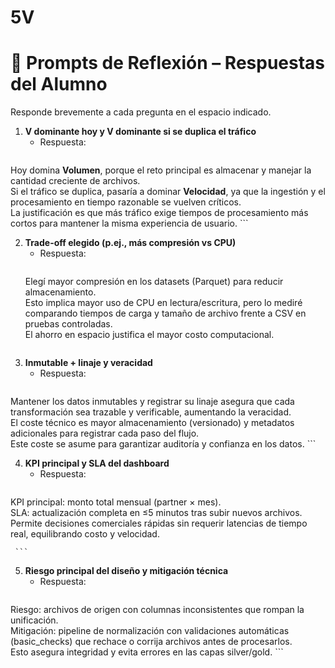 # 5V
# 🧠 Prompts de Reflexión – Respuestas del Alumno

Responde brevemente a cada pregunta en el espacio indicado.

1. **V dominante hoy y V dominante si se duplica el tráfico**  
   - Respuesta:  
     ```
Hoy domina **Volumen**, porque el reto principal es almacenar y manejar la cantidad creciente de archivos.  
Si el tráfico se duplica, pasaría a dominar **Velocidad**, ya que la ingestión y el procesamiento en tiempo razonable se vuelven críticos.  
La justificación es que más tráfico exige tiempos de procesamiento más cortos para mantener la misma experiencia de usuario.
     ```

2. **Trade-off elegido (p.ej., más compresión vs CPU)**  
   - Respuesta:  
     ```
   Elegí mayor compresión en los datasets (Parquet) para reducir almacenamiento.  
Esto implica mayor uso de CPU en lectura/escritura, pero lo mediré comparando tiempos de carga y tamaño de archivo frente a CSV en pruebas controladas.  
El ahorro en espacio justifica el mayor costo computacional.
     ```

3. **Inmutable + linaje y veracidad**  
   - Respuesta:  
     ```
  Mantener los datos inmutables y registrar su linaje asegura que cada transformación sea trazable y verificable, aumentando la veracidad.  
El coste técnico es mayor almacenamiento (versionado) y metadatos adicionales para registrar cada paso del flujo.  
Este coste se asume para garantizar auditoría y confianza en los datos.
     ```

4. **KPI principal y SLA del dashboard**  
   - Respuesta:  
     ```
 KPI principal: monto total mensual (partner × mes).  
SLA: actualización completa en ≤5 minutos tras subir nuevos archivos.  
Permite decisiones comerciales rápidas sin requerir latencias de tiempo real, equilibrando costo y velocidad.

     ```

5. **Riesgo principal del diseño y mitigación técnica**  
   - Respuesta:  
     ```
Riesgo: archivos de origen con columnas inconsistentes que rompan la unificación.  
Mitigación: pipeline de normalización con validaciones automáticas (basic_checks) que rechace o corrija archivos antes de procesarlos.  
Esto asegura integridad y evita errores en las capas silver/gold.
     ```
